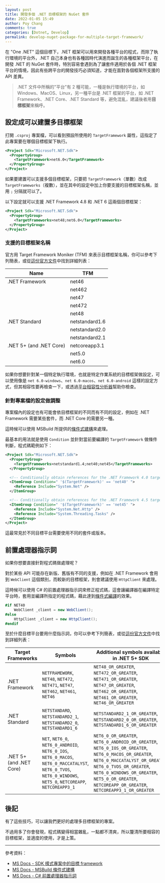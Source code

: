 ```yaml
---
layout: post
title: 開發多個 .NET 目標框架的 NuGet 套件
date: 2022-01-05 15:49
author: Poy Chang
comments: true
categories: [Dotnet, Develop]
permalink: develop-nuget-package-for-multiple-target-framework/
---
```


在 "One .NET" 這個目標下，.NET 框架可以用來開發各種平台的程式，而除了執行環境的平台外，.NET 自己本身也有各種因時代演進而誕生的各種框架平台，在開發 .NET 的 NuGet 套件時，特別容易會遇到為了讓套件適用於各個 .NET 框架平台的情境，因此有些跨平台的開發技巧必須知道，才能在面對各個框架所支援的 API 差異。

>.NET 文件中所稱的"平台"有 2 種可能，一種是執行環境的平台，如 Windows、MacOS、Linux，另一種平台是 .NET 框架的平台，如 .NET Framework、.NET Core、.NET Standard 等，避免混亂，建議後者用**目標框架**來稱呼。

## 設定成可以建置多目標框架

打開 `.csproj` 專案檔，可以看到預設所使用的 `TargetFramework` 屬性，這指定了此專案要在哪個目標框架下執行。

```xml
<Project Sdk="Microsoft.NET.Sdk">
  <PropertyGroup>
    <TargetFramework>net6.0</TargetFramework>
  </PropertyGroup>
</Project>
```

如果要建置可以支援多個目標框架，只要把 `TargetFramework`（單數）改成 `TargetFrameworks`（複數），並在其中的設定中加上你要支援的目標框架名稱，並用 `;` 分隔就可以了。

以下設定就可以支援 .NET Framework 4.8 和 .NET 6 這兩個目標框架：

```xml
<Project Sdk="Microsoft.NET.Sdk">
  <PropertyGroup>
    <TargetFrameworks>net48;net6.0</TargetFrameworks>
  </PropertyGroup>
</Project>
```

### 支援的目標框架名稱

官方用 Target Framework Moniker (TFM) 來表示目標框架名稱，你可以參考下列簡表，或從[這份官方文件](https://docs.microsoft.com/zh-tw/dotnet/standard/frameworks#supported-target-frameworks?WT.mc_id=DT-MVP-5003022)中找到詳細列表：

| Name                    | TFM            |
| ----------------------- | -------------- |
| .NET Framework          | net46          |
|                         | net462         |
|                         | net47          |
|                         | net472         |
|                         | net48          |
| .NET Standard           | netstandard1.6 |
|                         | netstandard2.0 |
|                         | netstandard2.1 |
| .NET 5+ (and .NET Core) | netcoreapp3.1  |
|                         | net5.0         |
|                         | net6.0         |

如果你想要針對某一個特定執行環境，也就是特定作業系統的目標框架做設定，可以使用像是 `net 6.0-windows`、`net 6.0-macos`、`net 6.0-android` 這樣的設定方式，但其相容性要再檢查一下，或透過[平台相容性分析器](https://docs.microsoft.com/zh-tw/dotnet/standard/analyzers/platform-compat-analyzer?WT.mc_id=DT-MVP-5003022)幫助你檢查。

### 針對專案檔的設定做調整

專案檔內的設定也有可能會依目標框架的不同而有不同的設定，例如在 .NET Framework 需要某些套件，而 .NET Core 的需要另一種。

這時候可以使用 MSBuild 所提供的[條件式建構](https://docs.microsoft.com/zh-tw/visualstudio/msbuild/msbuild-conditional-constructs?WT.mc_id=DT-MVP-5003022)來處理。

最基本的用法就是使用 `Condition` 並針對當前要編譯的 `TargetFramework` 做條件判斷，程式碼範例如下：

```xml
<Project Sdk="Microsoft.NET.Sdk">
  <PropertyGroup>
    <TargetFrameworks>netstandard1.4;net40;net45</TargetFrameworks>
  </PropertyGroup>

  <!-- Conditionally obtain references for the .NET Framework 4.0 target -->
  <ItemGroup Condition=" '$(TargetFramework)' == 'net40' ">
    <Reference Include="System.Net" />
  </ItemGroup>

  <!-- Conditionally obtain references for the .NET Framework 4.5 target -->
  <ItemGroup Condition=" '$(TargetFramework)' == 'net45' ">
    <Reference Include="System.Net.Http" />
    <Reference Include="System.Threading.Tasks" />
  </ItemGroup>
</Project>
```

這最常見於不同目標平台需要使用不同的套件或版本。

## 前置處理器指示詞

如果你想要直接針對程式碼做處理呢？

對於某些 API 可能存在新版、舊版有不同的支援，例如在 .NET Framework 會用到 `WebClient` 這個類別，而較新的目標框架，則會建議使用 `HttpClient` 來處理。

這時候可以使用 C# 的前置處理器指示詞來修正程式碼，這會讓編譯器在編譯特定平台時，套用並編譯所指定的程式碼，藉此達到[條件式編譯](https://docs.microsoft.com/zh-tw/dotnet/csharp/language-reference/preprocessor-directives#conditional-compilation)的效果。

```csharp
#if NET40
    WebClient _client = new WebClient();
#else
    HttpClient _client = new HttpClient();
#endif
```

至於什麼目標平台要用什麼指示詞，你可以參考下列簡表，或從[這份官方文件](https://docs.microsoft.com/zh-tw/dotnet/csharp/language-reference/preprocessor-directives#conditional-compilation)中找到詳細列表：

| Target Frameworks | Symbols | Additional symbols available in .NET 5+ SDK |
| ------------------| ------- | ------------------------------------------- |
| .NET Framework    | `NETFRAMEWORK`, `NET48`, `NET472`, `NET471`, `NET47`, `NET462`, `NET461`, `NET46` | `NET48_OR_GREATER`, `NET472_OR_GREATER`, `NET471_OR_GREATER`, `NET47_OR_GREATER`, `NET462_OR_GREATER`, `NET461_OR_GREATER`, `NET46_OR_GREATER` |
| .NET Standard     | `NETSTANDARD`, `NETSTANDARD2_1`, `NETSTANDARD2_0`, `NETSTANDARD1_6` | `NETSTANDARD2_1_OR_GREATER`, `NETSTANDARD2_0_OR_GREATER`, `NETSTANDARD1_6_OR_GREATER` |
| .NET 5+ (and .NET Core) | `NET`, `NET6_0`, `NET6_0_ANDROID`, `NET6_0_IOS`, `NET6_0_MACOS`, `NET6_0_MACCATALYST`, `NET6_0_TVOS`, `NET6_0_WINDOWS`, `NET5_0`, `NETCOREAPP`, `NETCOREAPP3_1` | `NET6_0_OR_GREATER`, `NET6_0_ANDROID_OR_GREATER`, `NET6_0_IOS_OR_GREATER`, `NET6_0_MACOS_OR_GREATER`, `NET6_0_MACCATALYST_OR_GREATER`, `NET6_0_TVOS_OR_GREATER`, `NET6_0_WINDOWS_OR_GREATER`, `NET5_0_OR_GREATER`, `NETCOREAPP_OR_GREATER`, `NETCOREAPP3_1_OR_GREATER` |

## 後記

有了這些技巧，可以讓我們更好的處理多目標框架的專案。

不過用多了你會發現，程式碼變得相當雜亂，一點都不清爽，所以釐清所要相容的目標框架，並適度的使用，才是上策。

----------

參考資料：

* [MS Docs - SDK 樣式專案中的目標 framework](https://docs.microsoft.com/zh-tw/dotnet/standard/frameworks?WT.mc_id=DT-MVP-5003022)
* [MS Docs - MSBuild 條件式建構](https://docs.microsoft.com/zh-tw/visualstudio/msbuild/msbuild-conditional-constructs?WT.mc_id=DT-MVP-5003022)
* [MS Docs - C# 前置處理器指示詞](https://docs.microsoft.com/zh-tw/dotnet/csharp/language-reference/preprocessor-directives?WT.mc_id=DT-MVP-5003022)
